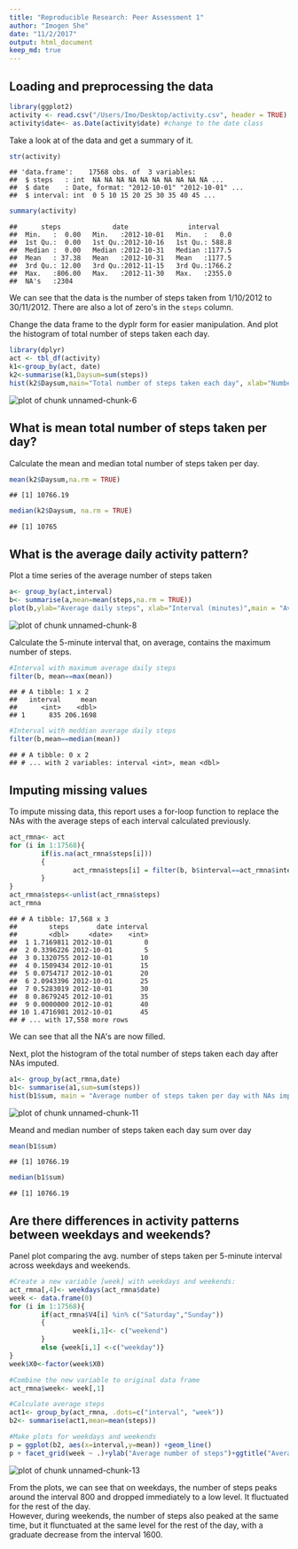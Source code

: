 ```yaml
---
title: "Reproducible Research: Peer Assessment 1"
author: "Imogen She"
date: "11/2/2017"
output: html_document
keep_md: true
---
```




## Loading and preprocessing the data  

```r
library(ggplot2)
activity <- read.csv("/Users/Imo/Desktop/activity.csv", header = TRUE)
activity$date<- as.Date(activity$date) #change to the date class
```

Take a look at of the data and get a summary of it.  

```r
str(activity)
```

```
## 'data.frame':	17568 obs. of  3 variables:
##  $ steps   : int  NA NA NA NA NA NA NA NA NA NA ...
##  $ date    : Date, format: "2012-10-01" "2012-10-01" ...
##  $ interval: int  0 5 10 15 20 25 30 35 40 45 ...
```

```r
summary(activity)
```

```
##      steps             date               interval     
##  Min.   :  0.00   Min.   :2012-10-01   Min.   :   0.0  
##  1st Qu.:  0.00   1st Qu.:2012-10-16   1st Qu.: 588.8  
##  Median :  0.00   Median :2012-10-31   Median :1177.5  
##  Mean   : 37.38   Mean   :2012-10-31   Mean   :1177.5  
##  3rd Qu.: 12.00   3rd Qu.:2012-11-15   3rd Qu.:1766.2  
##  Max.   :806.00   Max.   :2012-11-30   Max.   :2355.0  
##  NA's   :2304
```

We can see that the data is the number of steps taken from 1/10/2012 to 30/11/2012. There are also a lot of zero's in the `steps` column.  


Change the data frame to the dyplr form for easier manipulation. And plot the histogram of total number of steps taken each day.

```r
library(dplyr)
act <- tbl_df(activity)
k1<-group_by(act, date)
k2<-summarise(k1,Daysum=sum(steps))
hist(k2$Daysum,main="Total number of steps taken each day", xlab="Number of steps") 
```

![plot of chunk unnamed-chunk-6](figure/unnamed-chunk-6-1.png)

## What is mean total number of steps taken per day?  
Calculate the mean and median total number of steps taken per day.  

```r
mean(k2$Daysum,na.rm = TRUE)
```

```
## [1] 10766.19
```

```r
median(k2$Daysum, na.rm = TRUE)
```

```
## [1] 10765
```

## What is the average daily activity pattern?   

Plot a time series of the average number of steps taken

```r
a<- group_by(act,interval)
b<- summarise(a,mean=mean(steps,na.rm = TRUE))
plot(b,ylab="Average daily steps", xlab="Interval (minutes)",main = "Average number of steps taken per day in intervals", type = "l")
```

![plot of chunk unnamed-chunk-8](figure/unnamed-chunk-8-1.png)

Calculate the 5-minute interval that, on average, contains the maximum number of steps.  

```r
#Interval with maximum average daily steps
filter(b, mean==max(mean))
```

```
## # A tibble: 1 x 2
##   interval     mean
##      <int>    <dbl>
## 1      835 206.1698
```

```r
#Interval with meddian average daily steps
filter(b,mean==median(mean))
```

```
## # A tibble: 0 x 2
## # ... with 2 variables: interval <int>, mean <dbl>
```

## Imputing missing values  

To impute missing data, this report uses a for-loop function to replace the NAs with the average steps of each interval calculated previously.   

```r
act_rmna<- act
for (i in 1:17568){
        if(is.na(act_rmna$steps[i]))
        {
                act_rmna$steps[i] = filter(b, b$interval==act_rmna$interval[i])[1,2]
        }
}
act_rmna$steps<-unlist(act_rmna$steps)
act_rmna
```

```
## # A tibble: 17,568 x 3
##        steps       date interval
##        <dbl>     <date>    <int>
##  1 1.7169811 2012-10-01        0
##  2 0.3396226 2012-10-01        5
##  3 0.1320755 2012-10-01       10
##  4 0.1509434 2012-10-01       15
##  5 0.0754717 2012-10-01       20
##  6 2.0943396 2012-10-01       25
##  7 0.5283019 2012-10-01       30
##  8 0.8679245 2012-10-01       35
##  9 0.0000000 2012-10-01       40
## 10 1.4716981 2012-10-01       45
## # ... with 17,558 more rows
```
We can see that all the NA's are now filled.  

Next, plot the histogram of the total number of steps taken each day after NAs imputed.  


```r
a1<- group_by(act_rmna,date)
b1<- summarise(a1,sum=sum(steps))
hist(b1$sum, main = "Average number of steps taken per day with NAs imputed",xlab="Number of steps")
```

![plot of chunk unnamed-chunk-11](figure/unnamed-chunk-11-1.png)

Meand and median number of steps taken each day
sum over day

```r
mean(b1$sum)
```

```
## [1] 10766.19
```

```r
median(b1$sum)
```

```
## [1] 10766.19
```

## Are there differences in activity patterns between weekdays and weekends?  

Panel plot comparing the avg. number of steps taken per 5-minute interval across weekdays and weekends.  

```r
#Create a new variable [week] with weekdays and weekends:
act_rmna[,4]<- weekdays(act_rmna$date)
week <- data.frame(0)
for (i in 1:17568){
        if(act_rmna$V4[i] %in% c("Saturday","Sunday"))
        {
                week[i,1]<- c("weekend")
        }
        else {week[i,1] <-c("weekday")}
}
week$X0<-factor(week$X0)

#Combine the new variable to original data frame
act_rmna$week<- week[,1]

#Calculate average steps
act1<- group_by(act_rmna, .dots=c("interval", "week"))
b2<- summarise(act1,mean=mean(steps))

#Make plots for weekdays and weekends
p = ggplot(b2, aes(x=interval,y=mean)) +geom_line()
p + facet_grid(week ~ .)+ylab("Average number of steps")+ggtitle("Average number of steps taken in intervals during weekdays and weekends")
```

![plot of chunk unnamed-chunk-13](figure/unnamed-chunk-13-1.png)
  
  From the plots, we can see that on weekdays, the number of steps peaks around the interval 800 and dropped immediately to a low level. It fluctuated for the rest of the day.  
  However, during weekends, the number of steps also peaked at the same time, but it flunctuated at the same level for the rest of the day, with a graduate decrease from the interval 1600.







